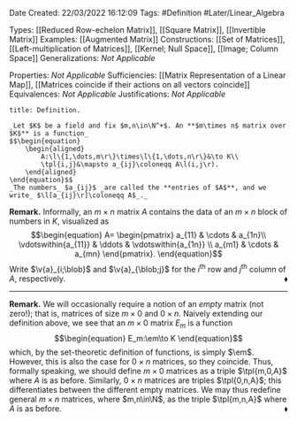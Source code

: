 <div class="topSpace"></div>

Date Created: 22/03/2022 16:12:09
Tags: #Definition #Later/Linear_Algebra

Types: [[Reduced Row-echelon Matrix]], [[Square Matrix]], [[Invertible Matrix]]
Examples: [[Augmented Matrix]]
Constructions: [[Set of Matrices]], [[Left-multiplication of Matrices]], [[Kernel; Null Space]], [[Image; Column Space]]
Generalizations: _Not Applicable_

Properties: _Not Applicable_
Sufficiencies: [[Matrix Representation of a Linear Map]], [[Matrices coincide if their actions on all vectors coincide]]
Equivalences: _Not Applicable_
Justifications: _Not Applicable_

``` ad-Definition
title: Definition.

_Let $K$ be a field and fix $m,n\in\N^+$. An **$m\times n$ matrix over $K$** is a function_
$$\begin{equation}
    \begin{aligned}
        A:\l\{1,\dots,m\r\}\times\l\{1,\dots,n\r\}&\to K\\
        \tpl{i,j}&\mapsto a_{ij}\coloneqq A\l(i,j\r).
    \end{aligned}
\end{equation}$$
_The numbers_ $a_{ij}$ _are called the **entries of $A$**, and we write_ $\l[a_{ij}\r]\coloneqq A$_._

```

**Remark.** Informally, an $m\times n$ matrix $A$ contains the data of an $m\times n$ block of numbers in $K$, visualized as
$$\begin{equation}
    A=
        \begin{pmatrix}
            a_{11} & \cdots & a_{1n}\\
            \vdotswithin{a_{11}} & \ddots & \vdotswithin{a_{1n}} \\
            a_{m1} & \cdots & a_{mn}
        \end{pmatrix}.
\end{equation}$$
Write $\v{a}_{i;\blob}$ and $\v{a}_{\blob;j}$ for the $i^\textrm{th}$ row and $j^\textrm{th}$ column of $A$, respectively.<span style="float:right;">$\blacklozenge$</span>

---

**Remark.** We will occasionally require a notion of an _empty_ matrix (not zero!); that is, matrices of size $m\times0$ and $0\times n$. Naively extending our definition above, we see that an $m\times0$ matrix $E_m$ is a function
$$\begin{equation}
    E_m:\em\to K
\end{equation}$$
which, by the set-theoretic definition of functions, is simply $\em$. However, this is also the case for $0\times n$ matrices, so they coincide. Thus, formally speaking, we should define $m\times 0$ matrices as a triple $\tpl{m,0,A}$ where $A$ is as before. Similarly, $0\times n$ matrices are triples $\tpl{0,n,A}$; this differentiates between the different empty matrices. We may thus redefine general $m\times n$ matrices, where $m,n\in\N$, as the triple $\tpl{m,n,A}$ where $A$ is as before.<span style="float:right;">$\blacklozenge$</span>
